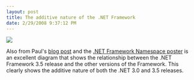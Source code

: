 ```yaml
---
layout: post
title: The additive nature of the .NET Framework
date: 2/29/2008 9:37:12 PM
---
```


![](http://blogs.msdn.com/blogfiles/pandrew/110207_2058_AnnouncingT1.png)

Also from Paul's [blog post](http://blogs.msdn.com/pandrew/archive/2007/11/02/announcing-the-net-framework-3-5-commonly-used-types-and-namespaces-poster.aspx) and the [.NET Framework Namespace poster](http://geekswithblogs.net/sdorman/archive/2008/02/29/.net-framework-3.5-namespace-poster.aspx) is an excellent diagram that shows the relationship between the .NET Framework 3.5 release and the other versions of the Framework. This clearly shows the additive nature of both the .NET 3.0 and 3.5 releases.
